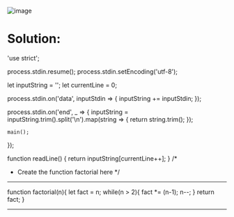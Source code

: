 ![image](https://user-images.githubusercontent.com/66727050/151688321-ad3b5db8-86e6-44a5-8484-7bb8ea7e346e.png)

# Solution:

'use strict';

process.stdin.resume();
process.stdin.setEncoding('utf-8');

let inputString = '';
let currentLine = 0;

process.stdin.on('data', inputStdin => {
    inputString += inputStdin;
});

process.stdin.on('end', _ => {
    inputString = inputString.trim().split('\n').map(string => {
        return string.trim();
    });
    
    main();    
});

function readLine() {
    return inputString[currentLine++];
}
/*
 * Create the function factorial here
 */
 <hr>
    function factorial(n){
        let fact = n;
        while(n > 2){
            fact *= (n-1);
            n--;
        }
        return fact;
    }
<hr>
